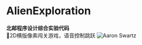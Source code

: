# AlienExploration
**北邮程序设计综合实验代码**  
🌌2D横版像素闯关游戏，语音控制跳跃
![Aaron Swartz](https://github.com/4c4a4a/VoiceControlGame/raw/master/resources/graphics/level_1.png)

